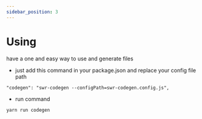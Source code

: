 ```yaml
---
sidebar_position: 3
---
```


# Using

have a one and easy way to use and generate files

- just add this command in your package.json and replace your config file path
```
"codegen": "swr-codegen --configPath=swr-codegen.config.js",
```
- run command
```
yarn run codegen
```